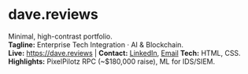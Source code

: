 # dave.reviews
Minimal, high-contrast portfolio.  
**Tagline:** Enterprise Tech Integration · AI & Blockchain.  
**Live:** https://dave.reviews  |  **Contact:** [LinkedIn](...), [Email](...)
**Tech:** HTML, CSS.  
**Highlights:** PixelPilotz RPC (~$180,000 raise), ML for IDS/SIEM.
